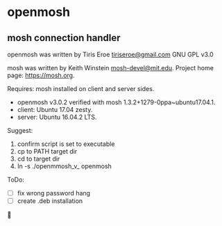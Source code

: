 # openmosh
## mosh connection handler

openmosh was written by Tiris Eroe tiriseroe@gmail.com GNU GPL v3.0

mosh was written by Keith Winstein mosh-devel@mit.edu. Project home page: https://mosh.org.

Requires: mosh installed on client and server sides.
* openmosh v3.0.2 verified with mosh 1.3.2+1279-0ppa~ubuntu17.04.1.
* client: Ubuntu 17.04 zesty.
* server: Ubuntu 16.04.2 LTS.

Suggest: 
  1. confirm script is set to executable 
  2. cp to PATH target dir 
  3. cd to target dir 
  4. ln -s ./openmmosh_v_ openmosh

ToDo: 
  - [ ] fix wrong password hang 
  - [ ] create .deb installation

:koala:
